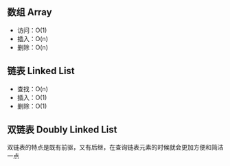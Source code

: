 ## 数组 Array

- 访问：O(1)
- 插入：O(n)
- 删除：O(n)

## 链表 Linked List

- 查找：O(n)
- 插入：O(1)
- 删除：O(1)

## 双链表 Doubly Linked List

双链表的特点是既有前驱，又有后继，在查询链表元素的时候就会更加方便和简洁一点
